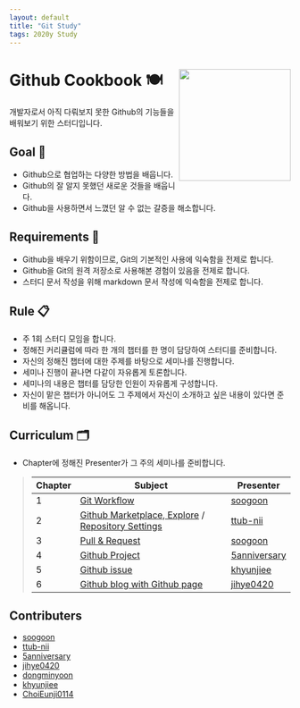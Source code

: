 ```yaml
---
layout: default
title: "Git Study"
tags: 2020y Study
---
```


# Github Cookbook 🍽 <img src="https://github.githubassets.com/images/modules/logos_page/Octocat.png" width="200" align=right>
개발자로서 아직 다뤄보지 못한 Github의 기능들을 배워보기 위한 스터디입니다.

## Goal 🌟

- Github으로 협업하는 다양한 방법을 배웁니다.
- Github의 잘 알지 못했던 새로운 것들을 배웁니다.
- Github을 사용하면서 느꼈던 알 수 없는 갈증을 해소합니다.

## Requirements 📌

- Github을 배우기 위함이므로, Git의 기본적인 사용에 익숙함을 전제로 합니다.
- Github을 Git의 원격 저장소로 사용해본 경험이 있음을 전제로 합니다.
- 스터디 문서 작성을 위해 markdown 문서 작성에 익숙함을 전제로 합니다.

## Rule 📋

- 주 1회 스터디 모임을 합니다.
- 정해진 커리큘럼에 따라 한 개의 챕터를 한 명이 담당하여 스터디를 준비합니다.
- 자신의 정해진 챕터에 대한 주제를 바탕으로 세미나를 진행합니다.
- 세미나 진행이 끝나면 다같이 자유롭게 토론합니다.
- 세미나의 내용은 챕터를 담당한 인원이 자유롭게 구성합니다.
- 자신이 맡은 챕터가 아니어도 그 주제에서 자신이 소개하고 싶은 내용이 있다면 준비를 해옵니다.

## Curriculum 🗂

- Chapter에 정해진 Presenter가 그 주의 세미나를 준비합니다.

> | Chapter | Subject                 | Presenter      |
> | ------- | ----------------------- | -------------- |
> | 1       |       [Git Workflow](https://github.com/soogoon/Github-Cookbook/blob/master/Git-Github-Collaborating.md)       | [soogoon](https://github.com/soogoon) |
> | 2       | [Github Marketplace, Explore](https://github.com/soogoon/Github-Cookbook/blob/master/Github-Marketplace-Explore.md) / [Repository Settings](https://github.com/soogoon/Github-Cookbook/blob/master/Repository-Settings.md)  |   [ttub-nii](https://github.com/ttub-nii)  |
> | 3       | [Pull & Request](https://github.com/soogoon/Github-Cookbook/blob/master/Pull-Request.md) | [soogoon](https://github.com/soogoon) |
> | 4       | [Github Project](https://github.com/soogoon/Github-Cookbook/blob/master/About-Git-Project.md) | [5anniversary](https://github.com/5anniversary) |
> | 5       | [Github issue](https://github.com/soogoon/Github-Cookbook/blob/master/Github-Issue.md) | [khyunjiee](https://github.com/khyunjiee) |
> | 6       | [Github blog with Github page](https://github.com/soogoon/Github-Cookbook/blob/master/Github-blog-posting.md) | [jihye0420](https://github.com/jihye0420) |

## Contributers

- [soogoon](https://github.com/soogoon)
- [ttub-nii](https://github.com/ttub-nii)
- [5anniversary](https://github.com/5anniversary)
- [jihye0420](https://github.com/jihye0420)
- [dongminyoon](https://github.com/dongminyoon)
- [khyunjiee](https://github.com/khyunjiee)
- [ChoiEunji0114](https://github.com/ChoiEunji0114)

